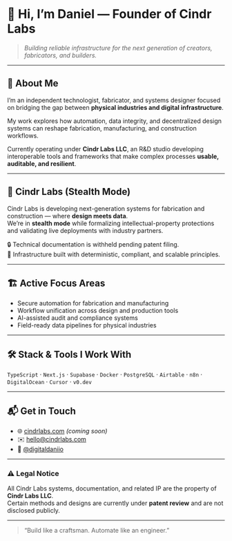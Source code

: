 # 👋 Hi, I’m Daniel — Founder of Cindr Labs

> _Building reliable infrastructure for the next generation of creators, fabricators, and builders._

---

## 🧱 About Me

I’m an independent technologist, fabricator, and systems designer focused on bridging the gap between **physical industries and digital infrastructure**.

My work explores how automation, data integrity, and decentralized design systems can reshape fabrication, manufacturing, and construction workflows.

Currently operating under **Cindr Labs LLC**, an R&D studio developing interoperable tools and frameworks that make complex processes **usable, auditable, and resilient**.

---

## 🧩 Cindr Labs (Stealth Mode)

Cindr Labs is developing next-generation systems for fabrication and construction — where **design meets data**.  
We’re in **stealth mode** while formalizing intellectual-property protections and validating live deployments with industry partners.

🔒 Technical documentation is withheld pending patent filing.  
🧠 Infrastructure built with deterministic, compliant, and scalable principles.

---

## 🏗️ Active Focus Areas
- Secure automation for fabrication and manufacturing  
- Workflow unification across design and production tools  
- AI-assisted audit and compliance systems  
- Field-ready data pipelines for physical industries  

---

## 🛠️ Stack & Tools I Work With
`TypeScript` · `Next.js` · `Supabase` · `Docker` · `PostgreSQL` · `Airtable` · `n8n` · `DigitalOcean` · `Cursor` · `v0.dev`

---

## 📬 Get in Touch
- 🌐 [cindrlabs.com](https://cindrlabs.com) *(coming soon)*  
- ✉️ [hello@cindrlabs.com](mailto:hello@cindrlabs.com)  
- 🧰 [@digitaldaniio](https://github.com/digitaldaniio)

---

### ⚠️ Legal Notice
All Cindr Labs systems, documentation, and related IP are the property of **Cindr Labs LLC**.  
Certain methods and designs are currently under **patent review** and are not disclosed publicly.

---

> “Build like a craftsman. Automate like an engineer.”
